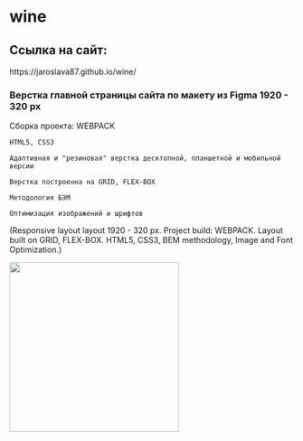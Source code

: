 # wine
<h2>Cсылка на сайт:

</h2> https://jaroslava87.github.io/wine/

<h3>Верстка главной страницы сайта по макету из Figma 1920 - 320 px</h3> 

  Сборка проекта: WEBPACK

	HTML5, CSS3

	Адаптивная и "резиновая" верстка десктопной, планшетной и мобильной версии

	Верстка построенна на GRID, FLEX-BOX

	Mетодология БЭМ

	Оптимизация изображений и шрифтов

	 			

(Responsive layout layout 1920 - 320 px. Project build: WEBPACK. Layout built on GRID, FLEX-BOX. HTML5, CSS3, 
BEM methodology, Image and Font Optimization.) 

<img src="[https://github.com/jaroslava87/build-cheap-pages/blob/master/src/img/build-cheap-preview.jpg](https://github.com/jaroslava87/wine/blob/master/src/img/wine__preview.jpg)https://github.com/jaroslava87/wine/blob/master/src/img/wine__preview.jpg" width="300px">
